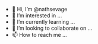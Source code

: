 - 👋 Hi, I’m @nathsevage
- 👀 I’m interested in ...
- 🌱 I’m currently learning ...
- 💞️ I’m looking to collaborate on ...
- 📫 How to reach me ...

<!---
nathsevage/nathsevage is a ✨ special ✨ repository because its `README.md` (this file) appears on your GitHub profile.
You can click the Preview link to take a look at your changes.
--->
